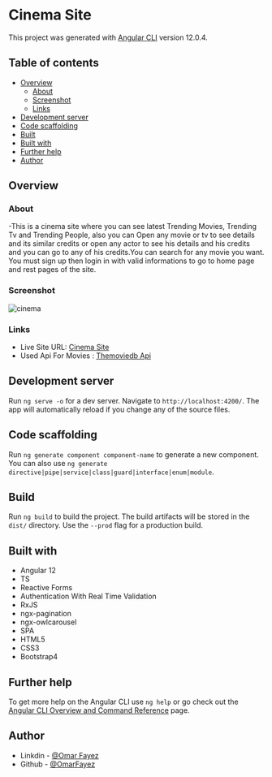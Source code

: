 
# Cinema Site
This project was generated with [Angular CLI](https://github.com/angular/angular-cli) version 12.0.4.

## Table of contents

- [Overview](#overview)
  - [About](#About)
  - [Screenshot](#screenshot)
  - [Links](#links)
- [Development server](#Development-server)
- [Code scaffolding](#Code-scaffolding)
- [Built](#built)
- [Built with](#built-with)
- [Further help](#Further-help)
- [Author](#author)
## Overview

### About

-This is a cinema site where you can see latest Trending Movies, Trending Tv and Trending People, also you can Open any movie or tv to see details and its similar credits or open any actor to see his details and his credits and you can go to any of his credits.You can search for any movie you want. <br>
You must sign up then login in with valid informations to go to home page and rest pages of the site.


### Screenshot

![cinema](https://im7.ezgif.com/tmp/ezgif-7-1fd41e25cecc.webp)

### Links

- Live Site URL: [Cinema Site](https://im7.ezgif.com/tmp/ezgif-7-b639c1ef9977.gif)
- Used Api For Movies : [Themoviedb Api](https://developers.themoviedb.org/3/getting-started/introduction)

## Development server

Run `ng serve -o` for a dev server. Navigate to `http://localhost:4200/`. The app will automatically reload if you change any of the source files.

## Code scaffolding

Run `ng generate component component-name` to generate a new component. You can also use `ng generate directive|pipe|service|class|guard|interface|enum|module`.

## Build

Run `ng build` to build the project. The build artifacts will be stored in the `dist/` directory. Use the `--prod` flag for a production build.

## Built with

- Angular 12
- TS
- Reactive Forms
- Authentication With Real Time Validation
- RxJS
- ngx-pagination
- ngx-owlcarousel
- SPA
- HTML5
- CSS3
- Bootstrap4

## Further help

To get more help on the Angular CLI use `ng help` or go check out the [Angular CLI Overview and Command Reference](https://angular.io/cli) page.

## Author

- Linkdin - [@Omar Fayez](https://www.linkedin.com/in/fayez-95/)
- Github - [@OmarFayez](https://github.com/OmarFayez)
